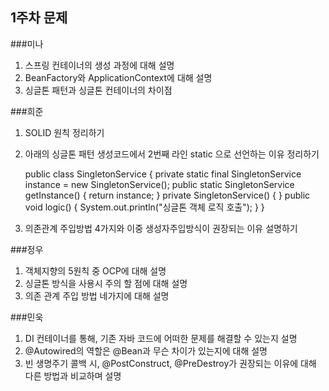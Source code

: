 ## 1주차 문제

###미나
1. 스프링 컨테이너의 생성 과정에 대해 설명
2. BeanFactory와 ApplicationContext에 대해 설명
3. 싱글톤 패턴과 싱글톤 컨테이너의 차이점

###희준
1. SOLID 원칙 정리하기
2. 아래의 싱글톤 패턴 생성코드에서 2번째 라인 static 으로 선언하는 이유 정리하기

    public class SingletonService {
    private static final SingletonService instance = new SingletonService();
    public static SingletonService getInstance() {
        return instance;
    }
    private SingletonService() {
    }
    public void logic() {
        System.out.println("싱글톤 객체 로직 호출");
    }
    }
3. 의존관계 주입방법 4가지와 이중 생성자주입방식이 권장되는 이유 설명하기

###정우
1. 객체지향의 5원칙 중 OCP에 대해 설명
2. 싱글톤 방식을 사용시 주의 할 점에 대해 설명
3. 의존 관계 주입 방법 네가지에 대해 설명

###민욱 
1. DI 컨테이너를 통해, 기존 자바 코드에 어떠한 문제를 해결할 수 있는지 설명 
2. @Autowired의 역할은 @Bean과 무슨 차이가 있는지에 대해 설명
3. 빈 생명주기 콜백 시, @PostConstruct, @PreDestroy가 권장되는 이유에 대해 다른 방법과 비교하며 설명

